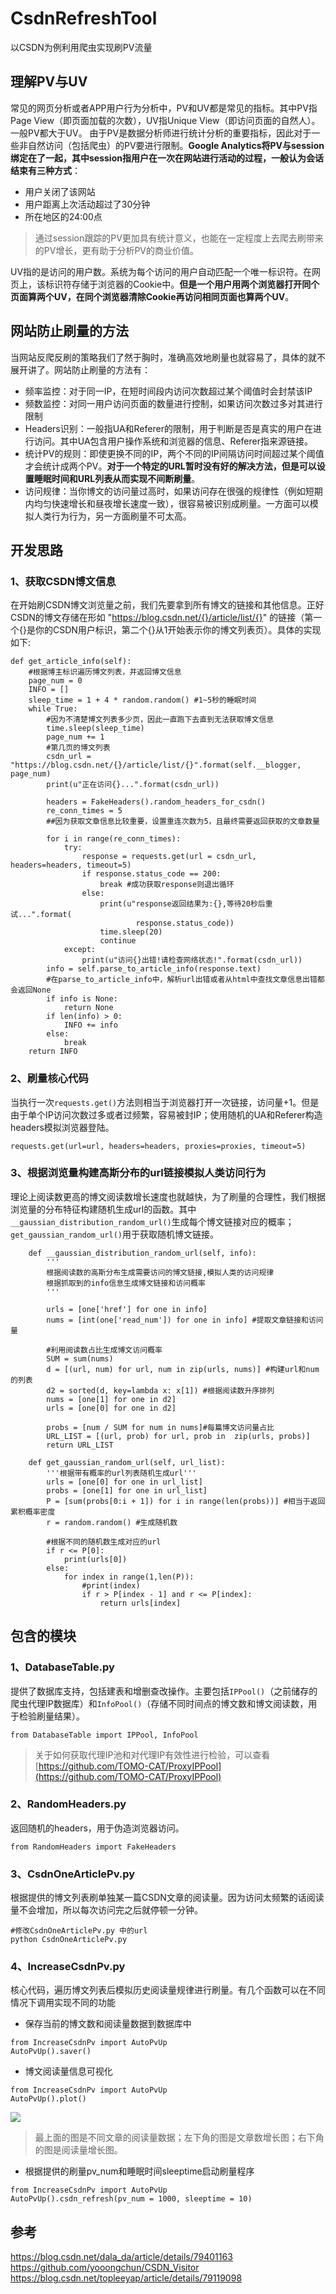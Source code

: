# CsdnRefreshTool
以CSDN为例利用爬虫实现刷PV流量
## 理解PV与UV
常见的网页分析或者APP用户行为分析中，PV和UV都是常见的指标。其中PV指Page View（即页面加载的次数），UV指Unique View（即访问页面的自然人）。一般PV都大于UV。
由于PV是数据分析师进行统计分析的重要指标，因此对于一些非自然访问（包括爬虫）的PV要进行限制。**Google Analytics将PV与session绑定在了一起，其中session指用户在一次在网站进行活动的过程，一般认为会话结束有三种方式**：

* 用户关闭了该网站
* 用户距离上次活动超过了30分钟
* 所在地区的24:00点

>通过session跟踪的PV更加具有统计意义，也能在一定程度上去爬去刷带来的PV增长，更有助于分析PV的商业价值。


UV指的是访问的用户数。系统为每个访问的用户自动匹配一个唯一标识符。在网页上，该标识符存储于浏览器的Cookie中。**但是一个用户用两个浏览器打开同个页面算两个UV，在同个浏览器清除Cookie再访问相同页面也算两个UV**。
## 网站防止刷量的方法
当网站反爬反刷的策略我们了然于胸时，准确高效地刷量也就容易了，具体的就不展开讲了。网站防止刷量的方法有：

* 频率监控：对于同一IP，在短时间段内访问次数超过某个阈值时会封禁该IP
* 频数监控：对同一用户访问页面的数量进行控制，如果访问次数过多对其进行限制
*  Headers识别：一般指UA和Referer的限制，用于判断是否是真实的用户在进行访问。其中UA包含用户操作系统和浏览器的信息、Referer指来源链接。
* 统计PV的规则：即使更换不同的IP，两个不同的IP间隔访问时间超过某个阈值才会统计成两个PV。**对于一个特定的URL暂时没有好的解决方法，但是可以设置睡眠时间和URL列表从而实现不间断刷量**。
* 访问规律：当你博文的访问量过高时，如果访问存在很强的规律性（例如短期内均匀快速增长和昼夜增长速度一致），很容易被识别成刷量。一方面可以模拟人类行为行为，另一方面刷量不可太高。

## 开发思路
### 1、获取CSDN博文信息
在开始刷CSDN博文浏览量之前，我们先要拿到所有博文的链接和其他信息。正好CSDN的博文存储在形如 "https://blog.csdn.net/{}/article/list/{}" 的链接（第一个{}是你的CSDN用户标识，第二个{}从1开始表示你的博文列表页）。具体的实现如下:

```
def get_article_info(self):
    #根据博主标识遍历博文列表，并返回博文信息
    page_num = 0
    INFO = []
    sleep_time = 1 + 4 * random.random() #1~5秒的睡眠时间
    while True:
        #因为不清楚博文列表多少页，因此一直跑下去直到无法获取博文信息
        time.sleep(sleep_time)
        page_num += 1
        #第几页的博文列表
        csdn_url = "https://blog.csdn.net/{}/article/list/{}".format(self.__blogger, page_num)
        print(u"正在访问{}...".format(csdn_url))

        headers = FakeHeaders().random_headers_for_csdn()
        re_conn_times = 5
        ##因为获取文章信息比较重要，设置重连次数为5，且最终需要返回获取的文章数量

        for i in range(re_conn_times):
            try:
                response = requests.get(url = csdn_url, headers=headers, timeout=5)
                if response.status_code == 200:
                    break #成功获取response则退出循环
                else:
                    print(u"response返回结果为:{},等待20秒后重试...".format(
                            response.status_code))
                    time.sleep(20)
                    continue
            except:
                print(u"访问{}出错!请检查网络状态!".format(csdn_url))
        info = self.parse_to_article_info(response.text)
        #在parse_to_article_info中，解析url出错或者从html中查找文章信息出错都会返回None
        if info is None:
            return None
        if len(info) > 0:
            INFO += info
        else:
            break
    return INFO
```
### 2、刷量核心代码
当执行一次`requests.get()`方法则相当于浏览器打开一次链接，访问量+1。但是由于单个IP访问次数过多或者过频繁，容易被封IP；使用随机的UA和Referer构造headers模拟浏览器登陆。
```
requests.get(url=url, headers=headers, proxies=proxies, timeout=5)
```
### 3、根据浏览量构建高斯分布的url链接模拟人类访问行为
理论上阅读数更高的博文阅读数增长速度也就越快，为了刷量的合理性，我们根据浏览量的分布特征构建随机生成url的函数。其中`__gaussian_distribution_random_url()`生成每个博文链接对应的概率；`get_gaussian_random_url()`用于获取随机博文链接。
```
    def __gaussian_distribution_random_url(self, info):
        '''
        根据阅读数的高斯分布生成需要访问的博文链接,模拟人类的访问规律
        根据抓取到的info信息生成博文链接和访问概率
        '''
        
        urls = [one['href'] for one in info]
        nums = [int(one['read_num']) for one in info] #提取文章链接和访问量

        #利用阅读数占比生成博文访问概率
        SUM = sum(nums) 
        d = [(url, num) for url, num in zip(urls, nums)] #构建url和num的列表
        d2 = sorted(d, key=lambda x: x[1]) #根据阅读数升序排列
        nums = [one[1] for one in d2]
        urls = [one[0] for one in d2]
        
        probs = [num / SUM for num in nums]#每篇博文访问量占比
        URL_LIST = [(url, prob) for url, prob in  zip(urls, probs)]
        return URL_LIST
        
    def get_gaussian_random_url(self, url_list):
        '''根据带有概率的url列表随机生成url'''
        urls = [one[0] for one in url_list]
        probs = [one[1] for one in url_list]
        P = [sum(probs[0:i + 1]) for i in range(len(probs))] #相当于返回累积概率密度
        r = random.random() #生成随机数
        
        #根据不同的随机数生成对应的url
        if r <= P[0]:
            print(urls[0])
        else:
            for index in range(1,len(P)):
                #print(index)
                if r > P[index - 1] and r <= P[index]:
                    return urls[index]
```
## 包含的模块
### 1、DatabaseTable.py
提供了数据库支持，包括建表和增删查改操作。主要包括`IPPool()`（之前储存的爬虫代理IP数据库）和`InfoPool()`（存储不同时间点的博文数和博文阅读数，用于检验刷量结果）。
```
from DatabaseTable import IPPool, InfoPool
```
>关于如何获取代理IP池和对代理IP有效性进行检验，可以查看[https://github.com/TOMO-CAT/ProxyIPPool](https://github.com/TOMO-CAT/ProxyIPPool)

### 2、RandomHeaders.py
返回随机的headers，用于伪造浏览器访问。
```
from RandomHeaders import FakeHeaders
```
### 3、CsdnOneArticlePv.py
根据提供的博文列表刷单独某一篇CSDN文章的阅读量。因为访问太频繁的话阅读量不会增加，所以每次访问完之后就停顿一分钟。
```
#修改CsdnOneArticlePv.py 中的url
python CsdnOneArticlePv.py
```
### 4、IncreaseCsdnPv.py
核心代码，遍历博文列表后模拟历史阅读量规律进行刷量。有几个函数可以在不同情况下调用实现不同的功能

* 保存当前的博文数和阅读量数据到数据库中

```
from IncreaseCsdnPv import AutoPvUp
AutoPvUp().saver()
```

* 博文阅读量信息可视化

```
from IncreaseCsdnPv import AutoPvUp
AutoPvUp().plot()
```
![](https://github.com/TOMO-CAT/CsdnRefreshTool/blob/master/csdn_article_info.png)
>最上面的图是不同文章的阅读量数据；左下角的图是文章数增长图；右下角的图是阅读量增长图。

* 根据提供的刷量pv_num和睡眠时间sleeptime启动刷量程序

```
from IncreaseCsdnPv import AutoPvUp
AutoPvUp().csdn_refresh(pv_num = 1000, sleeptime = 10)
```

## 参考
https://blog.csdn.net/dala_da/article/details/79401163
https://github.com/yooongchun/CSDN_Visitor
https://blog.csdn.net/topleeyap/article/details/79119098
